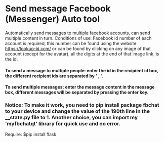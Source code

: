# Send message Facebook (Messenger) Auto tool
Automatically send messages to multiple facebook accounts, can send multiple content in turn.
Conditions of use: Facebook id number of each account is required, this number can be found using the website https://lookup-id.com/
or can be found by clicking on any image of that account (except for the avatar), all the digits at the end of that image link, is the id.
#### To send a message to multiple people: enter the id in the recipient id box, the different recipient ids are separated by ' , '.
#### To send multiple messages: enter the message content in the message box, different messages will be separated by pressing the enter key.

### Notice: To make it work, you need to pip install package fbchat to your device and change the value of the 190th line in the __state.py file to 1. Another choice, you can import my 'myfbchatqt' library for quick use and no error. 

Require: $pip install flask 
